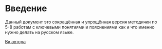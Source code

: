 # Введение
Данный документ это сокращённая и упрощённая версия методички по 5-8 работам с ключевыми понятиями и пояснениями как и что именно нужно делать на русском языке.

[Вк автора](https://github.com/rust-lang/book/tree/main/src)
